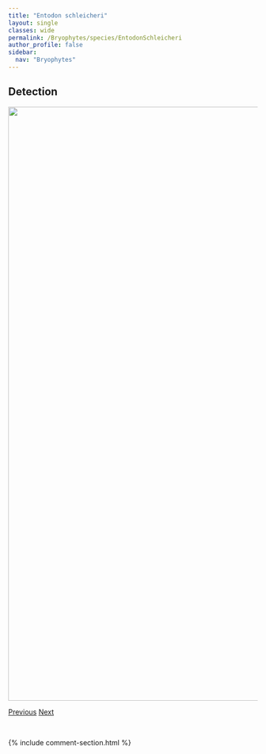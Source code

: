 ```yaml
---
title: "Entodon schleicheri"
layout: single
classes: wide
permalink: /Bryophytes/species/EntodonSchleicheri
author_profile: false
sidebar:
  nav: "Bryophytes"
---
```


<h2>Detection</h2>

<a href="https://drive.google.com/uc?export=view&id=1NTo2GSq8YqgMgxI-yu4gJZ0sS1bk0oKg">
<img src="https://drive.google.com/uc?export=view&id=1NTo2GSq8YqgMgxI-yu4gJZ0sS1bk0oKg" height = "1200" width = "800">
</a>


<a href="/DevelopmentWebsite/Bryophytes/species/EntodonCladorrhizans" class="pagination--pager" title="Entodon cladorrhizans">Previous</a> <a href="/DevelopmentWebsite/Bryophytes/species/FissidensBryoides" class="pagination--pager" title="Fissidens bryoides">Next</a>

<p>&nbsp;</p>

{% include comment-section.html %}
